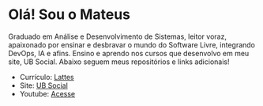 # Olá! Sou o Mateus

Graduado em Análise e Desenvolvimento de Sistemas, leitor voraz, apaixonado por ensinar e desbravar o mundo do Software Livre, integrando DevOps, IA e afins. Ensino e aprendo nos cursos que desenvolvo em meu site, UB Social. Abaixo seguem meus repositórios e links adicionais!

- Currículo: [Lattes](http://lattes.cnpq.br/0983985403551820)
- Site: [UB Social](https://ubsocial.github.io)
- Youtube: [Acesse](https://www.youtube.com/channel/UCo_tg_ZDYGdri6c6nyFeg5A)
